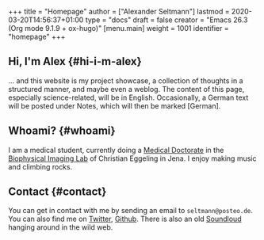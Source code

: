 +++
title = "Homepage"
author = ["Alexander Seltmann"]
lastmod = 2020-03-20T14:56:37+01:00
type = "docs"
draft = false
creator = "Emacs 26.3 (Org mode 9.1.9 + ox-hugo)"
[menu.main]
  weight = 1001
  identifier = "homepage"
+++

## Hi, I'm Alex {#hi-i-m-alex}

... and this website is my project showcase, a collection of thoughts in a
structured manner, and maybe even a weblog. The content of this page, especially
science-related, will be in English. Occasionally, a German text will be posted
under Notes, which will then be marked [German].


## Whoami? {#whoami}

I am a medical student, currently doing a [Medical Doctorate](https://en.wikipedia.org/wiki/Doctor%5Fof%5FMedicine#Germany) in the [Biophysical
Imaging Lab](http://www.biophysical-imaging.com) of Christian Eggeling in Jena. I enjoy making music and climbing
rocks.


## Contact {#contact}

You can get in contact with me by sending an email to `seltmann@posteo.de`. You
can also find me on [Twitter](https://twitter.com/apo%5Flex), [Github](https://github.com/aseltmann). There is also an old [Soundloud](https://soundcloud.com/apolex) hanging
around in the wild web.
